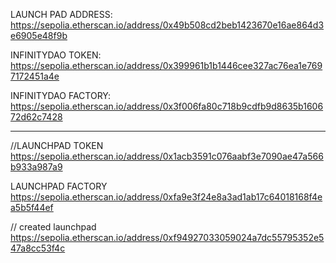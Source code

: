 LAUNCH PAD ADDRESS:
https://sepolia.etherscan.io/address/0x49b508cd2beb1423670e16ae864d3e6905e48f9b

INFINITYDAO TOKEN:
https://sepolia.etherscan.io/address/0x399961b1b1446cee327ac76ea1e7697172451a4e

INFINITYDAO FACTORY:
https://sepolia.etherscan.io/address/0x3f006fa80c718b9cdfb9d8635b160672d62c7428

---

//LAUNCHPAD TOKEN
https://sepolia.etherscan.io/address/0x1acb3591c076aabf3e7090ae47a566b933a987a9

LAUNCHPAD FACTORY
https://sepolia.etherscan.io/address/0xfa9e3f24e8a3ad1ab17c64018168f4ea5b5f44ef

// created launchpad
https://sepolia.etherscan.io/address/0xf94927033059024a7dc55795352e547a8cc53f4c
